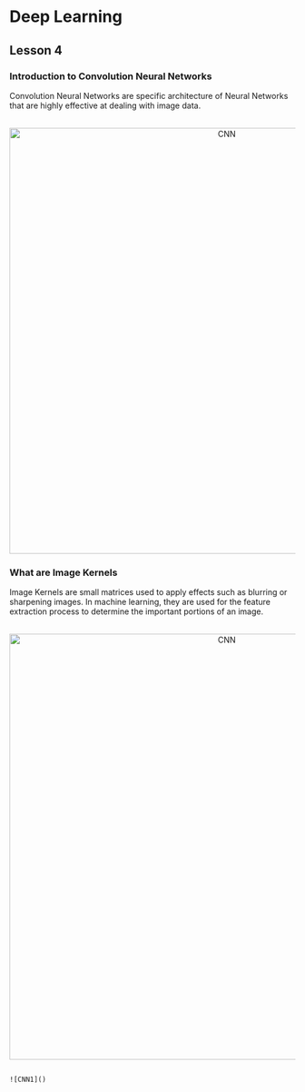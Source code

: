 # Deep Learning
## Lesson 4

<h3>Introduction to Convolution Neural Networks</h3>
Convolution Neural Networks are specific architecture of Neural Networks that are highly effective at dealing with image data.

<p align="center">
  <br>
  <img src="https://user-images.githubusercontent.com/45029614/161522174-e07a64ee-a8e0-40ac-b55f-138fed995faa.png" width="750" title="CNN">
</p>

<h3>What are Image Kernels</h3>

Image Kernels are small matrices used to apply effects such as blurring or sharpening images. In machine learning, they are used for the feature extraction process to determine the important portions of an image.

<p align="center">
  <br>
  <img src="https://user-images.githubusercontent.com/45029614/161524064-6ce91a75-7ac6-4f57-8d14-c30b15239cae.png" width="750" title="CNN">
</p>

                                                                                                                                         ![CNN1]()



